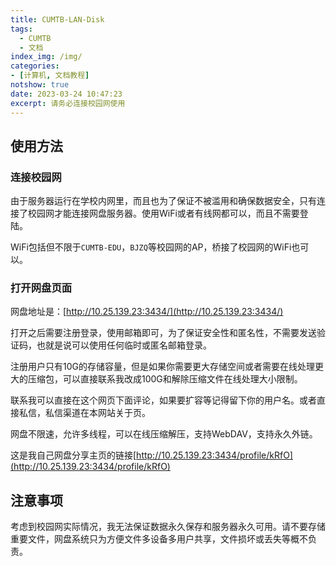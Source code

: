 ```yaml
---
title: CUMTB-LAN-Disk
tags:
  - CUMTB
  - 文档
index_img: /img/
categories:
- [计算机, 文档教程]
notshow: true
date: 2023-03-24 10:47:23
excerpt: 请务必连接校园网使用
---
```


## 使用方法
### 连接校园网
由于服务器运行在学校内网里，而且也为了保证不被滥用和确保数据安全，只有连接了校园网才能连接网盘服务器。使用WiFi或者有线网都可以，而且不需要登陆。

WiFi包括但不限于`CUMTB-EDU`，`BJZQ`等校园网的AP，桥接了校园网的WiFi也可以。

### 打开网盘页面
网盘地址是：[http://10.25.139.23:3434/](http://10.25.139.23:3434/)

打开之后需要注册登录，使用邮箱即可，为了保证安全性和匿名性，不需要发送验证码，也就是说可以使用任何临时或匿名邮箱登录。

注册用户只有10G的存储容量，但是如果你需要更大存储空间或者需要在线处理更大的压缩包，可以直接联系我改成100G和解除压缩文件在线处理大小限制。

联系我可以直接在这个网页下面评论，如果要扩容等记得留下你的用户名。或者直接私信，私信渠道在本网站关于页。

网盘不限速，允许多线程，可以在线压缩解压，支持WebDAV，支持永久外链。

这是我自己网盘分享主页的链接[http://10.25.139.23:3434/profile/kRfO](http://10.25.139.23:3434/profile/kRfO)

## 注意事项
考虑到校园网实际情况，我无法保证数据永久保存和服务器永久可用。请不要存储重要文件，网盘系统只为方便文件多设备多用户共享，文件损坏或丢失等概不负责。